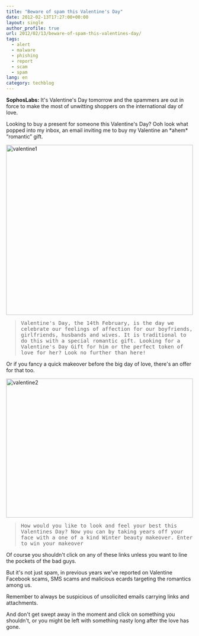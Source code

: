 ```yaml
---
title: "Beware of spam this Valentine's Day"
date: 2012-02-13T17:27:00+00:00
layout: single
author_profile: true
url: 2012/02/13/beware-of-spam-this-valentines-day/
tags:
  - alert
  - malware
  - phishing
  - report
  - scam
  - spam
lang: en
category: techblog
---
```

**SophosLabs:** It's Valentine's Day tomorrow and the spammers are out in force to make the most of unwitting shoppers on the international day of love. 

Looking to buy a present for someone this Valentine's Day? Ooh look what popped into my inbox, an email inviting me to buy my Valentine an \*ahem\* &#8220;romantic&#8221; gift. 

[<img title="valentine1" border="0" alt="valentine1" src="http://lh6.ggpht.com/-wW5KK8Di61A/TzlAu-pxRRI/AAAAAAAAEwg/9SezOevORXU/valentine1_thumb%25255B1%25255D.jpg?imgmax=800" width="504" height="460" />](http://lh5.ggpht.com/-VtmKQAPo44w/TzlAaMIHhbI/AAAAAAAAEwY/swJSyWA_Kqg/s1600-h/valentine1%25255B3%25255D.jpg) 

> <tt>Valentine's Day, the 14th February, is the day we celebrate our feelings of affection for our boyfriends, girlfriends, husbands and wives. It is traditional to do this with a special romantic gift. Looking for a Valentine's Day Gift for him or the perfect token of love for her? Look no further than here!</tt>

Or if you fancy a quick makeover before the big day of love, there's an offer for that too. 

[<img title="valentine2" border="0" alt="valentine2" src="http://lh6.ggpht.com/-aB8zN9h88ak/TzlA55TRbqI/AAAAAAAAEww/TgT4_xRMbI8/valentine2_thumb%25255B2%25255D.jpg?imgmax=800" width="504" height="376" />](http://lh6.ggpht.com/-jIOqeugTo2o/TzlA1a_3dOI/AAAAAAAAEwo/KH-d5MYfGHQ/s1600-h/valentine2%25255B4%25255D.jpg) 

> <tt>How would you like to look and feel your best this Valentines Day? Now you can by taking years off your face with a one of a kind Winter beauty makeover. Enter to win your makeover</tt>

Of course you shouldn't click on any of these links unless you want to line the pockets of the bad guys. 

But it's not just spam, in previous years we've reported on Valentine Facebook scams, SMS scams and malicious ecards targeting the romantics among us. 

Remember to always be suspicious of unsolicited emails carrying links and attachments. 

And don't get swept away in the moment and click on something you shouldn't, or you might be left with something nasty long after the love has gone.